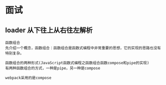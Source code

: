 # 面试

## loader 从下往上从右往左解析

```
函数组合
先介绍一个概念，函数组合：函数组合是函数式编程中非常重要的思想，它的实现的思路也没有特别复杂。

函数组合的两种形式(JavaScript函数式编程之函数组合函数compose和pipe的实现)
有两种函数组合的方式，一种是pipe，另一种是compose

webpack采用的是compose
```
